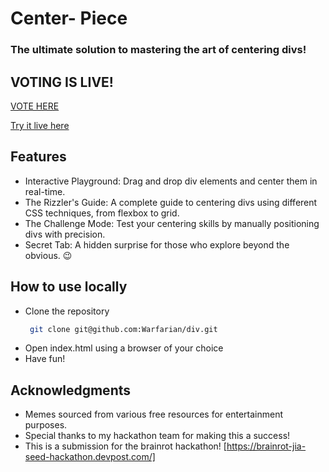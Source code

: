 # Center- Piece
### The ultimate solution to mastering the art of centering divs!

## VOTING IS LIVE! 
[VOTE HERE](https://devpost.com/software/center-piece)

[Try it live here](https://center-piece.netlify.app/)

## Features  
- Interactive Playground: Drag and drop div elements and center them in real-time.
- The Rizzler's Guide: A complete guide to centering divs using different CSS techniques, from flexbox to grid.
- The Challenge Mode: Test your centering skills by manually positioning divs with precision.
- Secret Tab: A hidden surprise for those who explore beyond the obvious. 😉

## How to use locally
- Clone the repository
  ``` bash
   git clone git@github.com:Warfarian/div.git
  ```
- Open index.html using a browser of your choice
- Have fun!
  
## Acknowledgments
- Memes sourced from various free resources for entertainment purposes.
- Special thanks to my hackathon team for making this a success!
- This is a submission for the brainrot hackathon! [https://brainrot-jia-seed-hackathon.devpost.com/]
